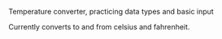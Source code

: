 Temperature converter, practicing data types and basic input


Currently converts to and from celsius and fahrenheit.